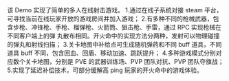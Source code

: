 该 Demo 实现了简单的多人在线射击游戏。
1.通过在线子系统对接 steam 平台，可寻找当前在线玩家开放的游戏房间并加入游戏；
2.有多种不同的枪械武器，包含步枪、冲锋枪、手枪、榴弹枪、火箭筒、狙击枪、手雷，通过 RPC 实现枪械在不同客户端上的弹
丸散布相同。开火命中的实现方法分两种，发射可以物理碰撞的弹丸和射线扫描；
3.关卡地图中补给点可生成随机弹药和不同 buff 道具，不同道具 buff 不同，包含回血、回盾、移动加速、跳跃提升；
4.多种游戏模式分别对应数个关卡地图，分别是 PVE 的武器训练场、PVP 团队对抗、PVP 团队夺旗战；
5.实现了延迟补偿技术，可部分缓解高 ping 玩家的开火命中的游戏体验。
